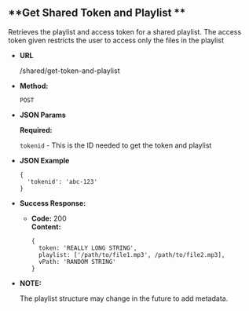 **Get Shared Token and Playlist **
----
  Retrieves the playlist and access token for a shared playlist.  The access token given restricts the user to access only the files in the playlist

* **URL**

  /shared/get-token-and-playlist

* **Method:**

  `POST`

*  **JSON Params**

   **Required:**

   `tokenid` - This is the ID needed to get the token and playlist

* **JSON Example**

  ```
  {
    'tokenid': 'abc-123'
  }
  ```

* **Success Response:**

  * **Code:** 200 <br />
    **Content:**

    ```
    {
      token: 'REALLY LONG STRING',
      playlist: ['/path/to/file1.mp3', /path/to/file2.mp3],
      vPath: 'RANDOM STRING'
    }
    ```

* **NOTE:**

  The playlist structure may change in the future to add metadata.
